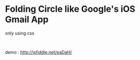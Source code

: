 # Folding Circle like Google's iOS Gmail App
only using css

<br />

demo : http://jsfiddle.net/eaDaH/
